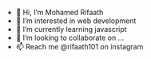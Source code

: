 - 👋 Hi, I’m Mohamed Rifaath
- 👀 I’m interested in web development
- 🌱 I’m currently learning javascript
- 💞️ I’m looking to collaborate on ...
- 📫 Reach me @rifaath101 on instagram

<!---
rifaath101/rifaath101 is a ✨ special ✨ repository because its `README.md` (this file) appears on your GitHub profile.
You can click the Preview link to take a look at your changes.
--->
